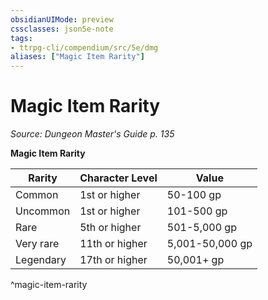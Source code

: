 ```yaml
---
obsidianUIMode: preview
cssclasses: json5e-note
tags:
- ttrpg-cli/compendium/src/5e/dmg
aliases: ["Magic Item Rarity"]
---
```

# Magic Item Rarity
*Source: Dungeon Master's Guide p. 135* 

**Magic Item Rarity**

| Rarity | Character Level | Value |
|--------|-----------------|-------|
| Common | 1st or higher | 50-100 gp |
| Uncommon | 1st or higher | 101-500 gp |
| Rare | 5th or higher | 501-5,000 gp |
| Very rare | 11th or higher | 5,001-50,000 gp |
| Legendary | 17th or higher | 50,001+ gp |
^magic-item-rarity